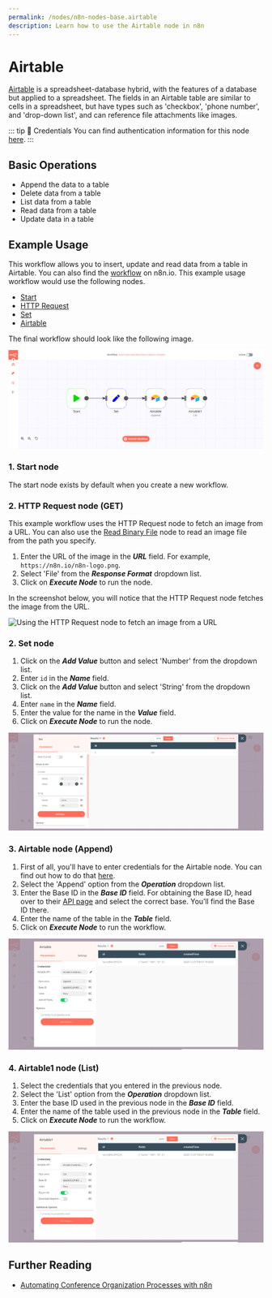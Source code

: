 ```yaml
---
permalink: /nodes/n8n-nodes-base.airtable
description: Learn how to use the Airtable node in n8n
---
```


# Airtable

[Airtable](https://airtable.com/) is a spreadsheet-database hybrid, with the features of a database but applied to a spreadsheet. The fields in an Airtable table are similar to cells in a spreadsheet, but have types such as 'checkbox', 'phone number', and 'drop-down list', and can reference file attachments like images.

::: tip 🔑 Credentials
You can find authentication information for this node [here](../../../credentials/Airtable/README.md).
:::

## Basic Operations

- Append the data to a table
- Delete data from a table
- List data from a table
- Read data from a table
- Update data in a table


## Example Usage

This workflow allows you to insert, update and read data from a table in Airtable. You can also find the [workflow](https://n8n.io/workflows/601) on n8n.io. This example usage workflow would use the following nodes.
- [Start](../../core-nodes/Start/README.md)
- [HTTP Request](../../core-nodes/HTTPRequest/README.md)
- [Set](../../core-nodes/Set/README.md)
- [Airtable]()

The final workflow should look like the following image.

![A workflow with the Airtable node](./workflow.png)

### 1. Start node

The start node exists by default when you create a new workflow.

### 2. HTTP Request node (GET)

This example workflow uses the HTTP Request node to fetch an image from a URL. You can also use the [Read Binary File](../../core-nodes/ReadBinaryFile/README.md) node to read an image file from the path you specify.

1. Enter the URL of the image in the ***URL*** field. For example, `https://n8n.io/n8n-logo.png`.
2. Select 'File' from the ***Response Format*** dropdown list.
3. Click on ***Execute Node*** to run the node.

In the screenshot below, you will notice that the HTTP Request node fetches the image from the URL.

![Using the HTTP Request node to fetch an image from a URL](./HTTPRequest_node.png)

### 2. Set node

1. Click on the ***Add Value*** button and select 'Number' from the dropdown list.
2. Enter `id` in the ***Name*** field.
3. Click on the ***Add Value*** button and select 'String' from the dropdown list.
4. Enter `name` in the ***Name*** field.
5. Enter the value for the name in the ***Value*** field.
6. Click on ***Execute Node*** to run the node.

![Using the Set node to set data to be inserted by the Airtable node](./Set_node.png)


### 3. Airtable node (Append)

1. First of all, you'll have to enter credentials for the Airtable node. You can find out how to do that [here](../../../credentials/Airtable/README.md).
2. Select the 'Append' option from the ***Operation*** dropdown list.
3. Enter the Base ID in the ***Base ID*** field. For obtaining the Base ID, head over to their [API page](https://airtable.com/api) and select the correct base. You’ll find the Base ID there.
4. Enter the name of the table in the ***Table*** field.
5. Click on ***Execute Node*** to run the workflow.

![Using the Airtable node to insert data into an Airtable table](./Airtable_node.png)

### 4. Airtable1 node (List)

1. Select the credentials that you entered in the previous node.
2. Select the 'List' option from the ***Operation*** dropdown list.
3. Enter the base ID used in the previous node in the ***Base ID*** field.
4. Enter the name of the table used in the previous node in the ***Table*** field.
5. Click on ***Execute Node*** to run the workflow.

![Using the Airtable node to read data from an Airtable table](./Airtable1_node.png)

## Further Reading

- [Automating Conference Organization Processes with n8n](https://medium.com/n8n-io/automating-conference-organization-processes-with-n8n-ab8f64a7a520)
